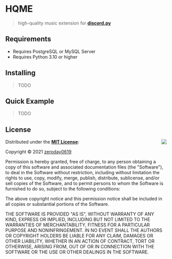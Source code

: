 # **HQME**

> high-quality music extension for [**discord.py**](https://github.com/Rapptz/discord.py)

## Requirements

- Requires PostgreSQL or MySQL Server
- Requires Python 3.10 or higher

## **Installing**

> TODO

## **Quick Example**

> TODO

## **License**

<img align="right" src="https://opensource.org/trademarks/opensource/OSI-Approved-License-100x137.png">

Distributed under the [**MIT License**](https://github.com/zeroday0619/HQME/blob/main/LICENSE):

Copyright © 2021 [zeroday0619](https://github.com/zeroday0619)

Permission is hereby granted, free of charge, to any person obtaining a copy
of this software and associated documentation files (the "Software"), to deal
in the Software without restriction, including without limitation the rights
to use, copy, modify, merge, publish, distribute, sublicense, and/or sell
copies of the Software, and to permit persons to whom the Software is
furnished to do so, subject to the following conditions:

The above copyright notice and this permission notice shall be included in all
copies or substantial portions of the Software.

THE SOFTWARE IS PROVIDED "AS IS", WITHOUT WARRANTY OF ANY KIND, EXPRESS OR
IMPLIED, INCLUDING BUT NOT LIMITED TO THE WARRANTIES OF MERCHANTABILITY,
FITNESS FOR A PARTICULAR PURPOSE AND NONINFRINGEMENT. IN NO EVENT SHALL THE
AUTHORS OR COPYRIGHT HOLDERS BE LIABLE FOR ANY CLAIM, DAMAGES OR OTHER
LIABILITY, WHETHER IN AN ACTION OF CONTRACT, TORT OR OTHERWISE, ARISING FROM,
OUT OF OR IN CONNECTION WITH THE SOFTWARE OR THE USE OR OTHER DEALINGS IN THE
SOFTWARE.